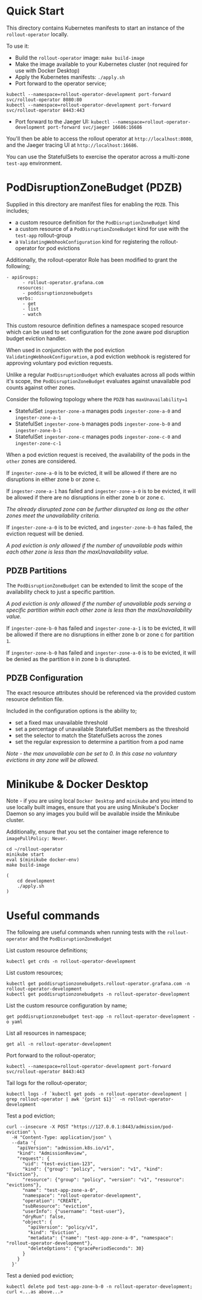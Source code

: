 # Quick Start

This directory contains Kubernetes manifests to start an instance of the `rollout-operator` locally.

To use it:

* Build the `rollout-operator` image: `make build-image`
* Make the image available to your Kubernetes cluster (not required for use with Docker Desktop)
* Apply the Kubernetes manifests: `./apply.sh`
* Port forward to the operator service;
```
kubectl --namespace=rollout-operator-development port-forward svc/rollout-operator 8080:80
kubectl --namespace=rollout-operator-development port-forward svc/rollout-operator 8443:443
```
* Port forward to the Jaeger UI: `kubectl --namespace=rollout-operator-development port-forward svc/jaeger 16686:16686`

You'll then be able to access the rollout operator at `http://localhost:8080`, and the Jaeger tracing UI at `http://localhost:16686`.

You can use the StatefulSets to exercise the operator across a multi-zone `test-app` environment.

# PodDisruptionZoneBudget (PDZB)

Supplied in this directory are manifest files for enabling the `PDZB`. This includes;

* a custom resource definition for the `PodDisruptionZoneBudget` kind
* a custom resource of a `PodDisruptionZoneBudget` kind for use with the `test-app` rollout-group
* a `ValidatingWebhookConfiguration` kind for registering the rollout-operator for pod evictions 

Additionally, the rollout-operator Role has been modified to grant the following;

```text
- apiGroups:
      - rollout-operator.grafana.com
    resources:
      - poddisruptionzonebudgets
    verbs:
      - get
      - list
      - watch
```

This custom resource definition defines a namespace scoped resource which can be used to set configuration for the zone aware pod disruption budget eviction handler.

When used in conjunction with the pod eviction `ValidatingWebhookConfiguration`, a pod eviction webhook is registered for approving voluntary pod eviction requests.

Unlike a regular `PodDisruptionBudget` which evaluates across all pods within it's scope, the `PodDisruptionZoneBudget` evaluates against unavailable pod counts against other zones.

Consider the following topology where the `PDZB` has `maxUnavailability=1`

* StatefulSet `ingester-zone-a` manages pods `ingester-zone-a-0` and `ingester-zone-a-1`
* StatefulSet `ingester-zone-b` manages pods `ingester-zone-b-0` and `ingester-zone-b-1`
* StatefulSet `ingester-zone-c` manages pods `ingester-zone-c-0` and `ingester-zone-c-1`

When a pod eviction request is received, the availability of the pods in the `other` zones are considered.

If `ingester-zone-a-0` is to be evicted, it will be allowed if there are no disruptions in either zone b or zone c. 

If `ingester-zone-a-1` has failed and `ingester-zone-a-0` is to be evicted, it will be allowed if there are no disruptions in either zone b or zone c. 

*The already disrupted zone can be further disrupted as long as the other zones meet the unavailability criteria.*

If `ingester-zone-a-0` is to be evicted, and `ingester-zone-b-0` has failed, the eviction request will be denied. 

*A pod eviction is only allowed if the number of unavailable pods within each other zone is less than the maxUnavailability value.*

## PDZB Partitions

The `PodDisruptionZoneBudget` can be extended to limit the scope of the availability check to just a specific partition. 

*A pod eviction is only allowed if the number of unavailable pods serving a specific partition within each other zone is less than the maxUnavailability value.*

If `ingester-zone-b-0` has failed and `ingester-zone-a-1` is to be evicted, it will be allowed if there are no disruptions in either zone b or zone c for partition `1`.

If `ingester-zone-b-0` has failed and `ingester-zone-a-0` is to be evicted, it will be denied as the partition `0` in zone b is disrupted.

## PDZB Configuration

The exact resource attributes should be referenced via the provided custom resource definition file. 

Included in the configuration options is the ability to;

* set a fixed max unavailable threshold
* set a percentage of unavailable StatefulSet members as the threshold
* set the selector to match the StatefulSets across the zones
* set the regular expression to determine a partition from a pod name

*Note - the max unavailable can be set to 0. In this case no voluntary evictions in any zone will be allowed.*

# Minikube & Docker Desktop

Note - if you are using local `Docker Desktop` and `minikube` and you intend to use locally built images, ensure that you are using Minikube's Docker Daemon so any images you build will be available inside the Minikube cluster.

Additionally, ensure that you set the container image reference to `imagePullPolicy: Never`.

```
cd ~/rollout-operator
minikube start
eval $(minikube docker-env)
make build-image

(
    cd development
    ./apply.sh
)
```

# Useful commands

The following are useful commands when running tests with the `rollout-operator` and the `PodDisruptionZoneBudget`

List custom resource definitions;
```
kubectl get crds -n rollout-operator-development
```

List custom resources;
```
kubectl get poddisruptionzonebudgets.rollout-operator.grafana.com -n rollout-operator-development
kubectl get poddisruptionzonebudgets -n rollout-operator-development
```

List the custom resource configuration by name;
```
get poddisruptionzonebudget test-app -n rollout-operator-development -o yaml 
```

List all resources in namespace;
```
get all -n rollout-operator-development
```

Port forward to the rollout-operator;
```
kubectl --namespace=rollout-operator-development port-forward svc/rollout-operator 8443:443
```

Tail logs for the rollout-operator;
```
kubectl logs -f `kubectl get pods -n rollout-operator-development | grep rollout-operator | awk '{print $1}'` -n rollout-operator-development
```

Test a pod eviction;
```
curl --insecure -X POST "https://127.0.0.1:8443/admission/pod-eviction" \
  -H "Content-Type: application/json" \
  --data '{
    "apiVersion": "admission.k8s.io/v1",
    "kind": "AdmissionReview",
    "request": {
      "uid": "test-eviction-123",
      "kind": {"group": "policy", "version": "v1", "kind": "Eviction"},
      "resource": {"group": "policy", "version": "v1", "resource": "evictions"},
      "name": "test-app-zone-a-0",
      "namespace": "rollout-operator-development",
      "operation": "CREATE",
      "subResource": "eviction",
      "userInfo": {"username": "test-user"},
      "dryRun": false,
      "object": {
        "apiVersion": "policy/v1",
        "kind": "Eviction",
        "metadata": {"name": "test-app-zone-a-0", "namespace": "rollout-operator-development"},
        "deleteOptions": {"gracePeriodSeconds": 30}
      }
    }
  }'
```

Test a denied pod eviction;
```
kubectl delete pod test-app-zone-b-0 -n rollout-operator-development; curl <...as above...>
```

